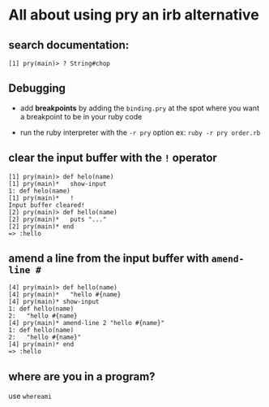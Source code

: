 # All about using pry an irb alternative

## search documentation:

```
[1] pry(main)> ? String#chop
```

## Debugging

* add **breakpoints** by adding the `binding.pry` at the spot where you want a breakpoint to be in your ruby code

* run the ruby interpreter with the `-r pry` option ex:
`ruby -r pry order.rb`

## clear the input buffer with the `!` operator

```
[1] pry(main)> def helo(name)
[1] pry(main)*   show-input
1: def helo(name)
[1] pry(main)*   !
Input buffer cleared!
[2] pry(main)> def hello(name)
[2] pry(main)*   puts "..."
[2] pry(main)* end  
=> :hello
```

## amend a line from the input buffer with `amend-line #`

```
[4] pry(main)> def hello(name)
[4] pry(main)*   "hello #{name}
[4] pry(main)* show-input
1: def hello(name)
2:   "hello #{name}
[4] pry(main)* amend-line 2 "hello #{name}"
1: def hello(name)
2:   "hello #{name}"
[4] pry(main)* end  
=> :hello
```

## where are you in a program?
use `whereami`

